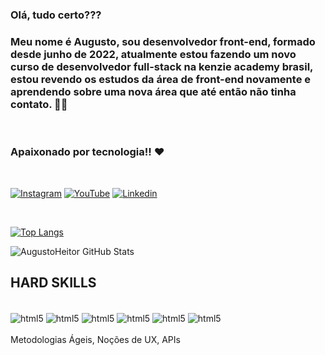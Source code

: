 ### Olá, tudo certo???

### Meu nome é Augusto, sou desenvolvedor front-end, formado desde junho de 2022, atualmente estou fazendo um novo curso de desenvolvedor full-stack na kenzie academy brasil, estou revendo os estudos da área de front-end novamente e aprendendo sobre uma nova área que até então não tinha contato. 👨‍💻

<br/>

### Apaixonado por tecnologia!! ❤️

<br/>

[![Instagram](https://img.shields.io/badge/Instagram-E4405F?style=for-the-badge&logo=instagram&logoColor=white)](https://www.instagram.com/augustoheitor_/)
[![YouTube](https://img.shields.io/badge/YouTube-FF0000?style=for-the-badge&logo=youtube&logoColor=white)](https://www.youtube.com/@augustoheitor9596)
[![Linkedin](https://img.shields.io/badge/LinkedIn-0077B5?style=for-the-badge&logo=linkedin&logoColor=white)](https://www.linkedin.com/in/augusto-heitor-36aa32187/)

<br/>

[![Top Langs](https://github-readme-stats.vercel.app/api/top-langs/?username=AugustoHeitor&layout=compact&theme=dark)](https://github.com/AugustoHeitor/github-readme-stats)

![AugustoHeitor GitHub Stats](https://github-readme-stats.vercel.app/api?username=AugustoHeitor&show_icons=true&theme=dark)


## HARD SKILLS

<div style="display:inline_block"><br/>
<img align="center" alt="html5" src="https://img.shields.io/badge/HTML5-E34F26?style=for-the-badge&logo=html5&logoColor=white"/>
<img align="center" alt="html5" src="https://img.shields.io/badge/CSS3-1572B6?style=for-the-badge&logo=css3&logoColor=white"/>
<img align="center" alt="html5" src="https://img.shields.io/badge/JavaScript-F7DF1E?style=for-the-badge&logo=javascript&logoColor=black"/>
<img align="center" alt="html5" src="https://img.shields.io/badge/TypeScript-007ACC?style=for-the-badge&logo=typescript&logoColor=white"/>
<img align="center" alt="html5" src="https://img.shields.io/badge/React-20232A?style=for-the-badge&logo=react&logoColor=61DAFB"/>
<img align="center" alt="html5" src="https://img.shields.io/badge/GIT-E44C30?style=for-the-badge&logo=git&logoColor=white"/>
</div>
<br/>
Metodologias Ágeis, Noções de UX, APIs

<br/>

